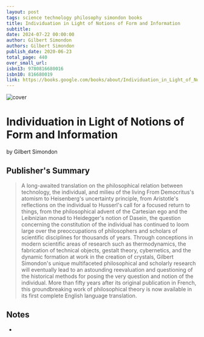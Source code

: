 ```yaml
---
layout: post
tags: science technology philosophy simondon books
title: Individuation in Light of Notions of Form and Information
subtitle: 
date: 2024-07-22 00:00:00
author: Gilbert Simondon
authors: Gilbert Simondon
publish_date: 2020-06-23
total_page: 440
over_small_url: 
isbn13: 9780816680016
isbn10: 816680019
link: https://books.google.com/books/about/Individuation_in_Light_of_Notions_of_For.html?hl=&id=Q9HIywEACAAJ
---
```


![cover](https://books.google.co.uk/books/content?id=9mG6zwEACAAJ&printsec=frontcover&img=1&zoom=1&imgtk=AFLRE71f96Q4dbmpegSL3VPiEI_gmcGcTl2jKg-C5nkk2eMQYnllYXsy4LDAWr_IFNjxJKHGNPOQY6Nz1BVTL1P-xPgDjOJnU6sxCQwMNoN-Daw-ApxhIRHDNZh4-2zbgH5lJgpgtaSB)

# Individuation in Light of Notions of Form and Information

by Gilbert Simondon

## Publisher's Summary 
<!-- No more than a couple paragraphs summarizing this BOOK -->

>A long-awaited translation on the philosophical relation between technology, the individual, and milieu of the living From Democritus's atomism to Heisenberg's uncertainty principle, from Aristotle's reflections on the individual to Husserl's call for a focused return to things, from the philosophical advent of the Cartesian ego and the Leibnizian monad to Heidegger's notion of Dasein, the question concerning the constitution of the individual has continued to loom large over the preoccupations of philosophers and scholars of scientific disciplines for thousands of years. Through conceptions in modern scientific areas of research such as thermodynamics, the fabrication of technical objects, gestalt theory, cybernetics, and the dynamic formation at work in the creation of crystals, Gilbert Simondon's unique multifaceted philosophical and scholarly research will eventually lead to an astounding reevaluation and questioning of the historical methods for posing the very question and notion of the individual. More than fifty years after its original publication in French, this groundbreaking work of philosophical theory is now available in its first complete English language translation.
 
## Notes
<!-- The main content of my thoughts really -->
- 

